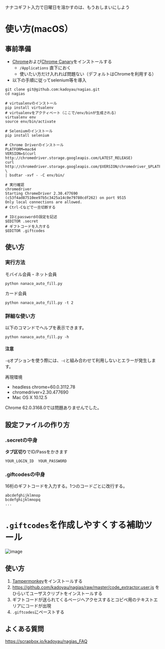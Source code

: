 ナナコギフト入力で日曜日を溶かすのは、もうおしまいにしよう

# 使い方(macOS）
## 事前準備
- [Chrome](https://www.google.co.jp/chrome/browser/desktop/index.html)および[Chrome Canary](https://www.google.co.jp/chrome/browser/canary.html)をインストールする
  - `/Applications` 直下におく
  - 使いたい方だけ入れれば問題ない（デフォルトはChromeを利用する）
- 以下の手順に従ってselenium等を導入
```
git clone git@github.com:kadoyau/nagias.git
cd nagias

# virtualenvのインストール
pip install virtualenv
# virtualenvをアクティベート（ここで/env/binが生成される）
virtualenv env
source env/bin/activate

# Seleniumのインストール
pip install selenium

# Chrome Driverのインストール
PLATFORM=mac64
VERSION=$(curl http://chromedriver.storage.googleapis.com/LATEST_RELEASE)
curl http://chromedriver.storage.googleapis.com/$VERSION/chromedriver_$PLATFORM.zip \
| bsdtar -xvf - -C env/bin/

# 実行確認
chromedriver
Starting ChromeDriver 2.30.477690 (c53f4ad87510ee97b5c3425a14c0e79780cdf262) on port 9515
Only local connections are allowed.
# Ctrl-Cなどで一旦切断する

# IDとpasswordの設定を記述
$EDITOR .secret
# ギフトコードを入力する
$EDITOR .giftcodes 
```
## 使い方

### 実行方法
モバイル会員・ネット会員
```
python nanaco_auto_fill.py
```

カード会員

```
python nanaco_auto_fill.py -t 2
```
### 詳細な使い方
以下のコマンドでヘルプを表示できます。
```
python nanaco_auto_fill.py -h
```
#### 注意
`-q`オプションを使う際には、`-c`と組み合わせて利用しないとエラーが発生します。

再現環境
 - headless chrome=60.0.3112.78
 - chromedriver=2.30.477690
 - Mac OS X 10.12.5

Chrome 62.0.3168.0では問題ありませんでした。

## 設定ファイルの作り方
### .secretの中身
**タブ区切り**でID/Passをかきます
```
YOUR_LOGIN_ID  YOUR_PASSWORD
```

### .giftcodesの中身
16桁のギフトコードを入力する。1つのコードごとに改行する。
```
abcdefghijklmnop
bcdefghijklmnopq
...
```

# `.giftcodes`を作成しやすくする補助ツール
![image](https://i.gyazo.com/a77e64e6781ef77aabc673cfc37e7997.png)

## 使い方
1. [Tampermonkey](http://tampermonkey.net/)をインストールする
2. https://github.com/kadoyau/nagias/raw/master/code_extractor.user.js をひらいてユーザスクリプトをインストールする
3. ギフトコードが送られてくるページへアクセスするとコピペ用のテキストエリアにコードが出現
4. `.giftcodes`にペーストする

## よくある質問
https://scrapbox.io/kadoyau/nagias_FAQ
